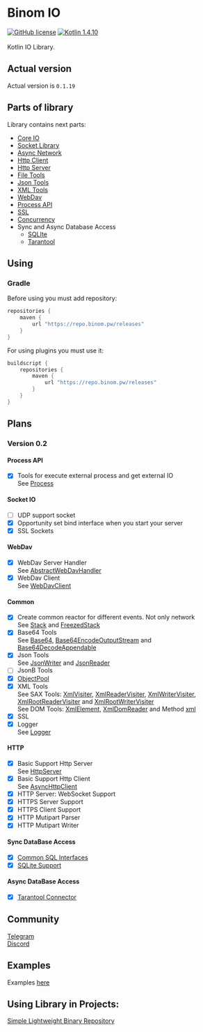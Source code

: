 # Binom IO
[![GitHub license](https://img.shields.io/badge/license-Apache%20License%202.0-blue.svg?style=flat)](http://www.apache.org/licenses/LICENSE-2.0)
[![Kotlin 1.4.10](https://img.shields.io/badge/Kotlin-1.4.0-blue.svg?style=flat&logo=kotlin)](http://kotlinlang.org)<br><br>
Kotlin IO Library.<br>

## Actual version
Actual version is `0.1.19`

## Parts of library
Library contains next parts:<br>
* [Core IO](core)
* [Socket Library](socket)
* [Async Network](nio)
* [Http Client](httpClient)
* [Http Server](httpServer)
* [File Tools](file)
* [Json Tools](json)
* [XML Tools](xml)
* [WebDav](webdav)
* [Process API](process)
* [SSL](ssl)
* [Concurrency](concurrency)
* Sync and Async Database Access<br>
  * [SQLIte](sqlite)
  * [Tarantool](tarantool)

## Using
### Gradle
Before using you must add repository:
```groovy
repositories {
    maven {
        url "https://repo.binom.pw/releases"
    }
}
```

For using plugins you must use it:
```groovy
buildscript {
    repositories {
        maven {
            url "https://repo.binom.pw/releases"
        }
    }
}
```

## Plans
### Version 0.2

#### Process API
- [x] Tools for execute external process and get external IO<br>
See [Process](process/src/commonMain/kotlin/pw/binom/process/Process.kt)

#### Socket IO
- [ ] UDP support socket
- [x] Opportunity set bind interface when you start your server
- [x] SSL Sockets
#### WebDav
- [x] WebDav Server Handler<br>
See [AbstractWebDavHandler](webdav/src/commonMain/kotlin/pw/binom/webdav/server/AbstractWebDavHandler.kt)
- [x] WebDav Client<br>
See [WebDavClient](webdav/src/commonMain/kotlin/pw/binom/webdav/client/WebDavClient.kt)

#### Common
- [x] Create common reactor for different events. Not only network<br>
See [Stack](core/src/commonMain/kotlin/pw/binom/Stack.kt) and [FreezedStack](core/src/commonMain/kotlin/pw/binom/FreezedStack.kt)
- [x] Base64 Tools<br>
See [Base64](core/src/commonMain/kotlin/pw/binom/Base64.kt), [Base64EncodeOutputStream](core/src/commonMain/kotlin/pw/binom/Base64EncodeOutputStream.kt) and [Base64DecodeAppendable](core/src/commonMain/kotlin/pw/binom/Base64DecodeAppendable.kt)
- [x] Json Tools <br>
See [JsonWriter](json/src/commonMain/kotlin/pw/binom/json/JsonWriter.kt) and [JsonReader](json/src/commonMain/kotlin/pw/binom/json/JsonReader.kt)
- [ ] JsonB Tools
- [x] [ObjectPool](core/src/commonMain/kotlin/pw/binom/pool/DefaultPool.kt)
- [x] XML Tools<br>
See SAX Tools:
[XmlVisiter](xml/src/commonMain/kotlin/pw/binom/xml/sax/XmlVisiter.kt),
[XmlReaderVisiter](xml/src/commonMain/kotlin/pw/binom/xml/sax/XmlReaderVisiter.kt),
[XmlWriterVisiter](xml/src/commonMain/kotlin/pw/binom/xml/sax/XmlWriterVisiter.kt),
[XmlRootReaderVisiter](xml/src/commonMain/kotlin/pw/binom/xml/sax/XmlRootReaderVisiter.kt)
and [XmlRootWriterVisiter](xml/src/commonMain/kotlin/pw/binom/xml/sax/XmlRootWriterVisiter.kt)<br>
See DOM Tools:
[XmlElement](xml/src/commonMain/kotlin/pw/binom/xml/dom/XmlElement.kt),
[XmlDomReader](xml/src/commonMain/kotlin/pw/binom/xml/dom/XmlDomReader.kt)
and Method [xml](xml/src/commonMain/kotlin/pw/binom/xml/dom/TagWriteContext.kt)
- [x] SSL
- [x] Logger<br>
See [Logger](logger/src/commonMain/kotlin/pw/binom/logger/Logger.kt)

#### HTTP
- [x] Basic Support Http Server<br>
See [HttpServer](httpServer/src/commonMain/kotlin/pw/binom/io/httpServer/HttpServer.kt)
- [x] Basic Support Http Client<br>
See [AsyncHttpClient](httpClient/src/commonMain/kotlin/pw/binom/io/httpClient/AsyncHttpClient.kt)
- [x] HTTP Server: WebSocket Support
- [x] HTTPS Server Support
- [x] HTTPS Client Support
- [x] HTTP Mutipart Parser
- [x] HTTP Mutipart Writer

#### Sync DataBase Access
- [x] [Common SQL Interfaces](db/README.md)
- [x] [SQLite Support](sqlite/README.md)

#### Async DataBase Access
- [x] [Tarantool Connector](tarantool)


## Community
[Telegram](https://t.me/io_binom) <br>
[Discord](https://discord.gg/HFYABPa)


## Examples
Examples [here](examples)

## Using Library in Projects:
[Simple Lightweight Binary Repository](https://github.com/caffeine-mgn/repository)
